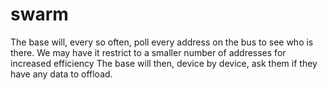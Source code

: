 swarm
=====

The base will, every so often, poll every address on the bus to see who is there.
We may have it restrict to a smaller number of addresses for increased efficiency
The base will then, device by device, ask them if they have any data to offload.
